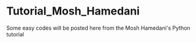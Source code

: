 # Tutorial_Mosh_Hamedani

Some easy codes will be posted here from the Mosh Hamedani's Python tutorial
